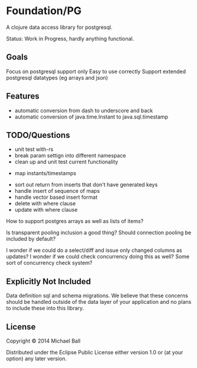 # Foundation/PG

A clojure data access library for postgresql.


Status: Work in Progress, hardly anything functional.




## Goals
  Focus on postgresql support only
  Easy to use correctly
  Support extended postgresql datatypes (eg arrays and json)


## Features
- automatic conversion from dash to underscore and back
- automatic conversion of java.time.Instant to java.sql.timestamp





## TODO/Questions

- unit test with-rs
- break param settign into different namespace
- clean up and unit test current functionality
+ map instants/timestamps
- sort out return from inserts that don't have generated keys
- handle insert of sequence of maps
- handle vector based insert format
- delete with where clause
- update with where clause


How to support postgres arrays as well as lists of items?


Is transparent pooling inclusion a good thing?
Should connection pooling be included by default?


I wonder if we could do a select/diff and issue only changed columns as updates?
I wonder if we could check concurrency doing this as well?
Some sort of concurrency check system?





## Explicitly Not Included
Data definition sql and schema migrations. We believe that these concerns should
be handled outside of the data layer of your application and no plans to include
these into this library.





## License

Copyright © 2014 Michael Ball

Distributed under the Eclipse Public License either version 1.0 or (at
your option) any later version.
